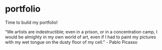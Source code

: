 # portfolio

Time to build my portfolio!

“We artists are indestructible; even in a prison, or in a concentration camp, I would be almighty in my own world of art, even if I had to paint my pictures with my wet tongue on the dusty floor of my cell.” - Pablo Picasso

